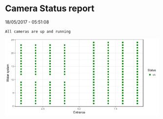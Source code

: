 Camera Status report
================
18/05/2017 - 05:51:08

    All cameras are up and running

![](camreport_files/figure-markdown_github/unnamed-chunk-2-1.png)
